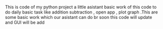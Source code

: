 This is code of my python project a little asistant basic work of this code to do daily basic task like addition subtraction , open app , plot graph .This are some basic work which our asistant can do 
br
soon this code will update and GUI will be add 
